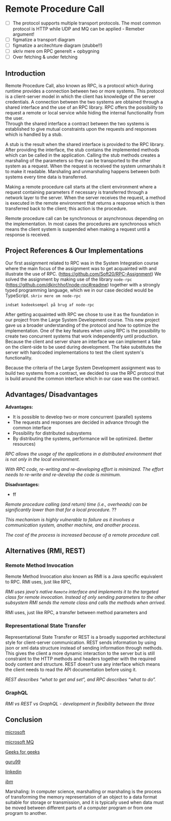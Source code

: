 # Remote Procedure Call

- [ ] The protocol supports multiple transport protocols. The most common protocol is HTTP while UDP and MQ can be applied - Remeber argument!
- [ ] figmatize a transport diagram
- [ ] figmatize a arcitechture diagram (stubbe!!)
- [ ] skriv mere om RPC generelt + opbygning
- [ ] Over fetching & under fetching

## Introduction

Remote Procedure Call, also known as RPC, is a protocol which during runtime provides a connection between two or more systems. This protocol is a client-server model in which the client has knowledge of the server credentials. A connection between the two systems are obtained through a shared interface and the use of an RPC library. RPC offers the possibility to request a remote or local service while hiding the internal functionality from the user.  
Through the shared interface a contract between the two systems is established to give mutual constraints upon the requests and responses which is handled by a stub.

A stub is the result when the shared interface is provided to the RPC library. After providing the interface, the stub contains the implemented methods which can be called in the application. Calling the stub methods creates a marshaling of the parameters so they can be transported to the other system as a request. When the request is received the system unmarshals it to make it readable. Marshaling and unmarshaling happens between both systems every time data is transferred.

Making a remote procedure call starts at the client environment where a request containing parameters if necessary is transferred through a network layer to the server. When the server receives the request, a method is executed in the remote environment that returns a response which is then transferred back to the client; this action is the procedure.

Remote procedure call can be synchronous or asynchronous depending on the implementation. In most cases the procedures are synchronous which means the client system is suspended when making a request until a response is received.

## Project References & Our Implementations

Our first assignment related to RPC was in the System Integration course where the main focus of the assignment was to get acquainted with and illustrate the use of RPC. (https://github.com/Soft20/RPC-Assignment)
We solved the assignment by making use of the library `node-rpc` (https://github.com/dkirchhof/node-rpc#readme) together with a strongly typed programming language, which we in our case decided would be TypeScript.
`skriv mere om node-rpc`

`indsæt kodeeksempel på brug af node-rpc`

After getting acquainted with RPC we chose to use it as the foundation in our project from the Large System Development course. This new project gave us a broader understanding of the protocol and how to optimize the implementation. One of the key features when using RPC is the possibility to create two concurrent systems that work independently until production. Because the client and server share an interface we can implement a fake on the client-side to be used during development. The fake substitutes the server with hardcoded implementations to test the client system's functionality.

Because the criteria of the Large System Development assignment was to build two systems from a contract, we decided to use the RPC protocol that is build around the common interface which in our case was the contract.

## Advantages/ Disadvantages

**Advantages:**

- It is possible to develop two or more concurrent (parallel) systems
- The requests and responses are decided in advance through the common interface
- Possibility for distributed subsystems
- By distributing the systems, performance will be optimized. (better resources)

_RPC allows the usage of the applications in a distributed environment that is not only in the local environment._

_With RPC code, re-writing and re-developing effort is minimized._
_The effort needs to re-write and re-develop the code is minimum._

**Disadvantages:**

- ff

_Remote procedure calling (and return) time (i.e., overheads) can be significantly lower than that for a local procedure._ ??

_This mechanism is highly vulnerable to failure as it involves a communication system, another machine, and another process._

_The cost of the process is increased because of a remote procedure call._

## Alternatives (RMI, REST)

### Remote Method Invocation

Remote Method Invocation also known as RMI is a Java specific equivalent to RPC. RMI uses, just like RPC,

_RMI uses java's native `Remote` interface and implements it to the targeted class for remote invocation. Instead of only sending parameters to the other subsystem RMI sends the remote class and calls the methods when arrived._

RMI uses, just like RPC, a transfer between method parameters and

### Representational State Transfer

Representational State Transfer or REST is a broadly supported architectural style for client-server communication. REST sends information by using json or xml data structure instead of sending information through methods. This gives the client a more dynamic interaction to the server but is still constraint to the HTTP methods and headers together with the required body content and structure. REST doesn't use any interface which means the client needs to read the API documentation before using it.

_REST describes “what to get and set”, and RPC describes “what to do”._

### GraphQL

_RMI vs REST vs GraphQL - development in flexibility between the three_

## Conclusion

[microsoft](https://docs.microsoft.com/en-us/openspecs/windows_protocols/ms-tsgu/76796f19-9e6f-48b9-8b8f-4ef9f197056b#gt_8a7f6700-8311-45bc-af10-82e10accd331)

[microsoft MQ](https://docs.microsoft.com/da-dk/windows/win32/rpc/using-msmq-as-an-rpc-transport)

[Geeks for geeks](https://www.geeksforgeeks.org/remote-procedure-call-rpc-in-operating-system/)

[guru99](https://www.guru99.com/remote-procedure-call-rpc.html)

[linkedin](https://www.linkedin.com/pulse/rest-vs-rpc-soa-showdown-joshua-hartman/)

_[ibm](https://www.ibm.com/support/knowledgecenter/ssw_aix_71/commprogramming/ch8_rpc.html)_

Marshaling:
In computer science, marshalling or marshaling is the process of transforming the memory representation of an object to a data format suitable for storage or transmission, and it is typically used when data must be moved between different parts of a computer program or from one program to another.
